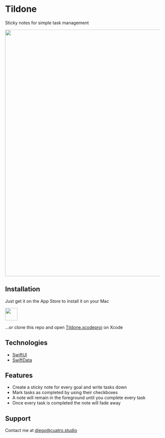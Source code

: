 # Tildone
Sticky notes for simple task management

<img src="http://www.cuatro.studio/tildone/tildone-1.png" width="800" />

## Installation
Just get it on the App Store to install it on your Mac  
  
<a href="https://apps.apple.com/us/app/tildone/id6473126292" target="_blank">
	<img src="http://www.cuatro.studio/appstore.svg" height="40" />
</a>
  
...or clone this repo and open [Tildone.xcodeproj](https://github.com/diegotid/tildone/tree/main/Tildone.xcodeproj) on Xcode

## Technologies
* [SwiftUI](https://developer.apple.com/xcode/swiftui/)
* [SwiftData](https://developer.apple.com/xcode/swiftdata/)

## Features
* Create a sticky note for every goal and write tasks down
* Mark tasks as completed by using their checkboxes
* A note will remain in the foreground until you complete every task
* Once every task is completed the note will fade away

## Support
Contact me at [diego@cuatro.studio](mailto:diego@cuatro.studio)